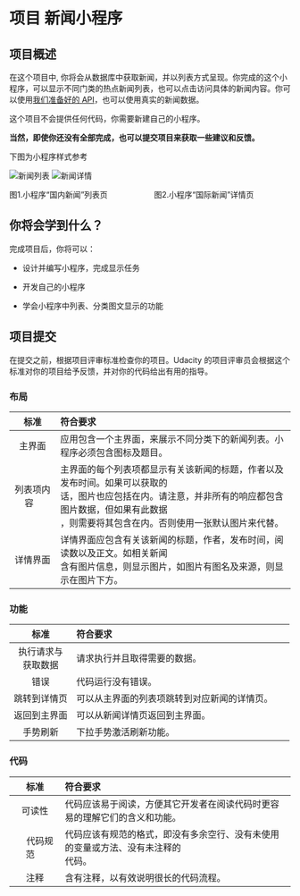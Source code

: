项目 新闻小程序
=====

项目概述
----

在这个项目中, 你将会从数据库中获取新闻，并以列表方式呈现。你完成的这个小程序，可以显示不同门类的热点新闻列表，也可以点击访问具体的新闻内容。你可以使用[我们准备好的 API](https://github.com/udacity/cn-wechat-weather/blob/default-1-1/news_project/news_api.md)，也可以使用真实的新闻数据。

这个项目不会提供任何代码，你需要新建自己的小程序。

**当然，即使你还没有全部完成，也可以提交项目来获取一些建议和反馈。**

下图为小程序样式参考

![新闻列表](https://raw.githubusercontent.com/udacity/cn-wechat-weather/default-1-1/news_project/%E6%96%B0%E9%97%BB%E5%88%97%E8%A1%A8.png)
![新闻详情](https://raw.githubusercontent.com/udacity/cn-wechat-weather/default-1-1/news_project/%E6%96%B0%E9%97%BB%E8%AF%A6%E6%83%85.png)

图1.小程序“国内新闻”列表页&emsp; &nbsp; &nbsp; &nbsp; &emsp; &nbsp; &nbsp; &nbsp; 图2.小程序“国际新闻”详情页



你将会学到什么？
----

完成项目后，你将可以：

*  设计并编写小程序，完成显示任务

*  开发自己的小程序

*  学会小程序中列表、分类图文显示的功能


项目提交
-----
在提交之前，根据项目评审标准检查你的项目。Udacity 的项目评审员会根据这个标准对你的项目给予反馈，并对你的代码给出有用的指导。

### 布局
|    标准    | 符合要求 |
| :--------: | :----------------------------------------------------------- |
|   主界面   | 应用包含一个主界面，来展示不同分类下的新闻列表。小程序必须包含图标及题目。 |
| 列表项内容 &nbsp;&nbsp;| 主界面的每个列表项都显示有关该新闻的标题，作者以及发布时间。如果可以获取的<br>话，图片也应包括在内。请注意，并非所有的响应都包含图片数据，但如果有此数据<br>，则需要将其包含在内。否则使用一张默认图片来代替。 |
|  详情界面  | 详情界面应包含有关该新闻的标题，作者，发布时间，阅读数以及正文。如相关新闻<br>含有图片信息，则显示图片，如图片有图名及来源，则显示在图片下方。 |

### 功能
|          标准          | 符合要求 |
| :--------------------: | :------------------------------------------- |
| 执行请求与<br>获取数据 | 请求执行并且取得需要的数据。                 |
|          错误          | 代码运行没有错误。                           |
|      跳转到详情页      | 可以从主界面的列表项跳转到对应新闻的详情页。 &nbsp;&nbsp;&nbsp;&nbsp;|
|      返回到主界面      | 可以从新闻详情页返回到主界面。               |
|        手势刷新        | 下拉手势激活刷新功能。                       |

### 代码
|   标准   |                           符合要求                           |
| :------: | :---------------------------------------------------------- |
|  可读性  | 代码应该易于阅读，方便其它开发者在阅读代码时更容易的理解它们的含义和功能。|
|   &nbsp;&nbsp;&nbsp;&nbsp;代码规范&nbsp;&nbsp;&nbsp;&nbsp;   | 代码应该有规范的格式，即没有多余空行、没有未使用的变量或方法、没有未注释的<br>代码。 |
|   注释   |             含有注释，以有效说明很长的代码流程。             |


